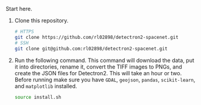 Start here.<br>

1. Clone this repository.
    ```bash
    # HTTPS
    git clone https://github.com/rl02898/detectron2-spacenet.git
    # SSH
    git clone git@github.com:rl02898/detectron2-spacenet.git
    ```
2. Run the following command. This command will download the data, put it into directories, rename it, convert the TIFF images to PNGs, and create the JSON files for Detectron2. This will take an hour or two. Before running make sure you have `GDAL`, `geojson`, `pandas`, `scikit-learn`, and `matplotlib` installed.
    ```bash
    source install.sh
    ```